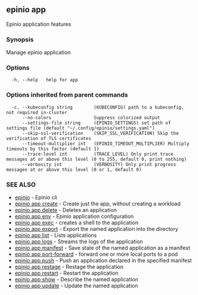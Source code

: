 ## epinio app

Epinio application features

### Synopsis

Manage epinio application

### Options

```
  -h, --help   help for app
```

### Options inherited from parent commands

```
  -c, --kubeconfig string        (KUBECONFIG) path to a kubeconfig, not required in-cluster
      --no-colors                Suppress colorized output
      --settings-file string     (EPINIO_SETTINGS) set path of settings file (default "~/.config/epinio/settings.yaml")
      --skip-ssl-verification    (SKIP_SSL_VERIFICATION) Skip the verification of TLS certificates
      --timeout-multiplier int   (EPINIO_TIMEOUT_MULTIPLIER) Multiply timeouts by this factor (default 1)
      --trace-level int          (TRACE_LEVEL) Only print trace messages at or above this level (0 to 255, default 0, print nothing)
      --verbosity int            (VERBOSITY) Only print progress messages at or above this level (0 or 1, default 0)
```

### SEE ALSO

* [epinio](epinio.md)	 - Epinio cli
* [epinio app create](epinio_app_create.md)	 - Create just the app, without creating a workload
* [epinio app delete](epinio_app_delete.md)	 - Deletes an application
* [epinio app env](epinio_app_env.md)	 - Epinio application configuration
* [epinio app exec](epinio_app_exec.md)	 - creates a shell to the application
* [epinio app export](epinio_app_export.md)	 - Export the named application into the directory
* [epinio app list](epinio_app_list.md)	 - Lists applications
* [epinio app logs](epinio_app_logs.md)	 - Streams the logs of the application
* [epinio app manifest](epinio_app_manifest.md)	 - Save state of the named application as a manifest
* [epinio app port-forward](epinio_app_port-forward.md)	 - forward one or more local ports to a pod
* [epinio app push](epinio_app_push.md)	 - Push an application declared in the specified manifest
* [epinio app restage](epinio_app_restage.md)	 - Restage the application
* [epinio app restart](epinio_app_restart.md)	 - Restart the application
* [epinio app show](epinio_app_show.md)	 - Describe the named application
* [epinio app update](epinio_app_update.md)	 - Update the named application

